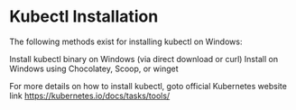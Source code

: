 # Kubectl Installation
<p>The following methods exist for installing kubectl on Windows:

Install kubectl binary on Windows (via direct download or curl)
Install on Windows using Chocolatey, Scoop, or winget

</p>

<p>
  For more details on how to install kubectl, goto official Kubernetes website link <a href="https://kubernetes.io/docs/tasks/tools/">https://kubernetes.io/docs/tasks/tools/</a>
</p>
